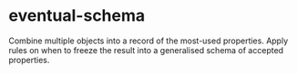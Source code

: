 eventual-schema
===============

Combine multiple objects into a record of the most-used properties. Apply rules on when to freeze the result into a generalised schema of accepted properties.
